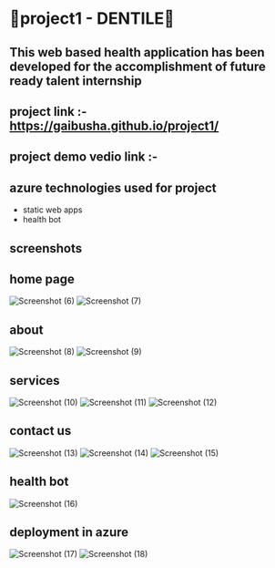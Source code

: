 # 💫project1 - DENTILE💫
## This web based health application has been developed for the accomplishment of future ready talent internship 
## project link :- https://gaibusha.github.io/project1/
## project demo vedio link :-
## azure technologies used for project
- static web apps
- health bot
## screenshots
## home page
![Screenshot (6)](https://user-images.githubusercontent.com/112068786/214889760-adde3194-358d-4fab-99a2-1bb07b257d09.png)
![Screenshot (7)](https://user-images.githubusercontent.com/112068786/214890237-933a7388-c520-4e3e-b87f-b0c4291e0c3e.png)
## about 
![Screenshot (8)](https://user-images.githubusercontent.com/112068786/214890488-fba68f86-c4c9-4028-821e-5ddfc9aacf04.png)
![Screenshot (9)](https://user-images.githubusercontent.com/112068786/214891478-f58795d3-ebcf-4ab4-a79c-e614b433f006.png)
## services
![Screenshot (10)](https://user-images.githubusercontent.com/112068786/214891597-1ad0bd8e-8d01-408a-9bb7-39d80fa3d8fa.png)
![Screenshot (11)](https://user-images.githubusercontent.com/112068786/214891644-6271fa39-6e87-45c6-a03d-b647a7552ac1.png)
![Screenshot (12)](https://user-images.githubusercontent.com/112068786/214891661-834bf007-95a5-4750-b203-62d3e2465f89.png)
## contact us
![Screenshot (13)](https://user-images.githubusercontent.com/112068786/214892392-e5738773-9d05-49a5-aec8-763b18392889.png)
![Screenshot (14)](https://user-images.githubusercontent.com/112068786/214892418-e34b373a-b209-44f5-a4f7-393456eb9061.png)
![Screenshot (15)](https://user-images.githubusercontent.com/112068786/214892436-5a1ace3a-4814-4ed4-b1a4-52bca9e7e751.png)
## health bot
![Screenshot (16)](https://user-images.githubusercontent.com/112068786/214892690-6bae366f-7315-4944-84c6-697edbfee5cb.png)

## deployment in azure
![Screenshot (17)](https://user-images.githubusercontent.com/112068786/214900396-3194c040-3f82-41a0-a31a-47b4253b4ba8.png)
![Screenshot (18)](https://user-images.githubusercontent.com/112068786/214900428-ce68f679-d513-4336-934b-c89ed0876422.png)
